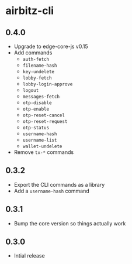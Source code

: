 # airbitz-cli

## 0.4.0

- Upgrade to edge-core-js v0.15
- Add commands
  - `auth-fetch`
  - `filename-hash`
  - `key-undelete`
  - `lobby-fetch`
  - `lobby-login-approve`
  - `logout`
  - `messages-fetch`
  - `otp-disable`
  - `otp-enable`
  - `otp-reset-cancel`
  - `otp-reset-request`
  - `otp-status`
  - `username-hash`
  - `username-list`
  - `wallet-undelete`
- Remove `tx-*` commands

## 0.3.2

- Export the CLI commands as a library
- Add a `username-hash` command

## 0.3.1

- Bump the core version so things actually work

## 0.3.0

- Intial release
